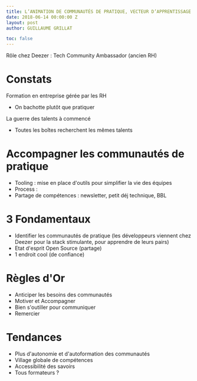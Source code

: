 ```yaml
---
title: L’ANIMATION DE COMMUNAUTÉS DE PRATIQUE, VECTEUR D’APPRENTISSAGE & D’ENGAGEMENT DES ÉQUIPES
date: 2018-06-14 00:00:00 Z
layout: post
author: GUILLAUME GRILLAT

toc: false
---
```


Rôle chez Deezer : Tech Community Ambassador (ancien RH)

# Constats 

Formation en entreprise gérée par les RH

* On bachotte plutôt que pratiquer

La guerre des talents à commencé 

* Toutes les boîtes recherchent les mêmes talents

# Accompagner les communautés de pratique

* Tooling : mise en place d'outils pour simplifier la vie des équipes
* Process : 
* Partage de compétences : newsletter, petit déj technique, BBL

# 3 Fondamentaux

* Identifier les communautés de pratique (les développeurs viennent chez Deezer pour la stack stimulante, pour apprendre de leurs pairs)
* Etat d'esprit Open Source (partage)
* 1 endroit cool (de confiance)

# Règles d'Or

* Anticiper les besoins des communautés
* Motiver et Accompagner
* Bien s'outiller pour communiquer
* Remercier

# Tendances

* Plus d'autonomie et d'autoformation des communautés
* Village globale de compétences
* Accessibilité des savoirs
* Tous formateurs ?